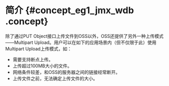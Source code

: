 # 简介 {#concept_eg1_jmx_wdb .concept}

除了通过PUT Object接口上传文件到OSS以外，OSS还提供了另外一种上传模式——Multipart Upload。用户可以在如下的应用场景内（但不仅限于此）使用Multipart Upload上传模式，如：

-   需要支持断点上传。
-   上传超过100MB大小的文件。
-   网络条件较差，和OSS的服务器之间的链接经常断开。
-   上传文件之前，无法确定上传文件的大小。

